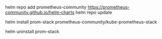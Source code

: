 helm repo add prometheus-community https://prometheus-community.github.io/helm-charts
helm repo update

helm install prom-stack prometheus-community/kube-prometheus-stack

helm uninstall prom-stack
